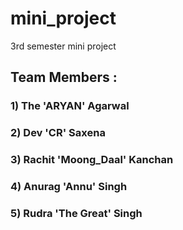# mini_project
3rd semester mini project 
## Team Members : ##
   ### 1) The 'ARYAN' Agarwal ###
   ### 2) Dev 'CR' Saxena ###
   ### 3) Rachit 'Moong_Daal' Kanchan ###
   ### 4) Anurag 'Annu' Singh ###
   ### 5) Rudra 'The Great' Singh ###
